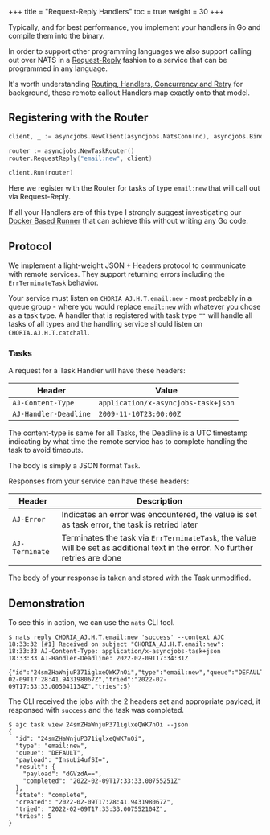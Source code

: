 +++
title = "Request-Reply Handlers"
toc = true
weight = 30
+++

Typically, and for best performance, you implement your handlers in Go and compile them into the binary.

In order to support other programming languages we also support calling out over NATS in a [Request-Reply](https://docs.nats.io/nats-concepts/core-nats/reqreply) fashion to a service that can be programmed in any language.

It's worth understanding [Routing, Handlers, Concurrency and Retry](../routing-concurrency-retry/) for background, these remote callout Handlers map exactly onto that model.

## Registering with the Router

```go
client, _ := asyncjobs.NewClient(asyncjobs.NatsConn(nc), asyncjobs.BindWorkQueue("EMAIL"))

router := asyncjobs.NewTaskRouter()
router.RequestReply("email:new", client)

client.Run(router)
```

Here we register with the Router for tasks of type `email:new` that will call out via Request-Reply.

If all your Handlers are of this type I strongly suggest investigating our [Docker Based Runner](../overview/handlers-docker/) that can achieve this without writing any Go code.

## Protocol

We implement a light-weight JSON + Headers protocol to communicate with remote services. They support returning errors including the `ErrTerminateTask` behavior.

Your service must listen on `CHORIA_AJ.H.T.email:new` - most probably in a queue group - where you would replace `email:new` with whatever you chose as a task type. A handler that is registered with task type `""` will handle all tasks of all types and the handling service should listen on `CHORIA.AJ.H.T.catchall`.

### Tasks

A request for a Task Handler will have these headers:

| Header                | Value                               |
|-----------------------|-------------------------------------|
| `AJ-Content-Type`     | `application/x-asyncjobs-task+json` |
| `AJ-Handler-Deadline` | `2009-11-10T23:00:00Z`              |

The content-type is same for all Tasks, the Deadline is a UTC timestamp indicating by what time the remote service has to complete handling the task to avoid timeouts.

The body is simply a JSON format `Task`.

Responses from your service can have these headers:

| Header         | Description                                                                                                                    |
|----------------|--------------------------------------------------------------------------------------------------------------------------------|
| `AJ-Error`     | Indicates an error was encountered, the value is set as task error, the task is retried later                                  |
| `AJ-Terminate` | Terminates the task via `ErrTerminateTask`, the value will be set as additional text in the error. No further retries are done |

The body of your response is taken and stored with the Task unmodified.

## Demonstration

To see this in action, we can use the `nats` CLI tool.

```
$ nats reply CHORIA_AJ.H.T.email:new 'success' --context AJC
18:33:32 [#1] Received on subject "CHORIA_AJ.H.T.email:new":
18:33:33 AJ-Content-Type: application/x-asyncjobs-task+json
18:33:33 AJ-Handler-Deadline: 2022-02-09T17:34:31Z

{"id":"24smZHaWnjuP371iglxeQWK7nOi","type":"email:new","queue":"DEFAULT","payload":"InsuLi4ufSI=","state":"active","created":"2022-02-09T17:28:41.943198067Z","tried":"2022-02-09T17:33:33.005041134Z","tries":5}
```

The CLI received the jobs with the 2 headers set and appropriate payload, it responsed with `success` and the task was completed.

```
$ ajc task view 24smZHaWnjuP371iglxeQWK7nOi --json
{
  "id": "24smZHaWnjuP371iglxeQWK7nOi",
  "type": "email:new",
  "queue": "DEFAULT",
  "payload": "InsuLi4ufSI=",
  "result": {
    "payload": "dGVzdA==",
    "completed": "2022-02-09T17:33:33.00755251Z"
  },
  "state": "complete",
  "created": "2022-02-09T17:28:41.943198067Z",
  "tried": "2022-02-09T17:33:33.007552104Z",
  "tries": 5
}
```
